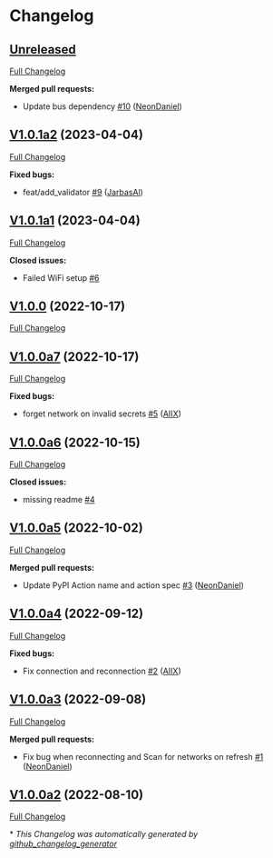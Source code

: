 # Changelog

## [Unreleased](https://github.com/OpenVoiceOS/ovos-PHAL-plugin-network-manager/tree/HEAD)

[Full Changelog](https://github.com/OpenVoiceOS/ovos-PHAL-plugin-network-manager/compare/V1.0.1a2...HEAD)

**Merged pull requests:**

- Update bus dependency [\#10](https://github.com/OpenVoiceOS/ovos-PHAL-plugin-network-manager/pull/10) ([NeonDaniel](https://github.com/NeonDaniel))

## [V1.0.1a2](https://github.com/OpenVoiceOS/ovos-PHAL-plugin-network-manager/tree/V1.0.1a2) (2023-04-04)

[Full Changelog](https://github.com/OpenVoiceOS/ovos-PHAL-plugin-network-manager/compare/V1.0.1a1...V1.0.1a2)

**Fixed bugs:**

- feat/add\_validator [\#9](https://github.com/OpenVoiceOS/ovos-PHAL-plugin-network-manager/pull/9) ([JarbasAl](https://github.com/JarbasAl))

## [V1.0.1a1](https://github.com/OpenVoiceOS/ovos-PHAL-plugin-network-manager/tree/V1.0.1a1) (2023-04-04)

[Full Changelog](https://github.com/OpenVoiceOS/ovos-PHAL-plugin-network-manager/compare/V1.0.0...V1.0.1a1)

**Closed issues:**

- Failed WiFi setup [\#6](https://github.com/OpenVoiceOS/ovos-PHAL-plugin-network-manager/issues/6)

## [V1.0.0](https://github.com/OpenVoiceOS/ovos-PHAL-plugin-network-manager/tree/V1.0.0) (2022-10-17)

[Full Changelog](https://github.com/OpenVoiceOS/ovos-PHAL-plugin-network-manager/compare/V1.0.0a7...V1.0.0)

## [V1.0.0a7](https://github.com/OpenVoiceOS/ovos-PHAL-plugin-network-manager/tree/V1.0.0a7) (2022-10-17)

[Full Changelog](https://github.com/OpenVoiceOS/ovos-PHAL-plugin-network-manager/compare/V1.0.0a6...V1.0.0a7)

**Fixed bugs:**

- forget network on invalid secrets [\#5](https://github.com/OpenVoiceOS/ovos-PHAL-plugin-network-manager/pull/5) ([AIIX](https://github.com/AIIX))

## [V1.0.0a6](https://github.com/OpenVoiceOS/ovos-PHAL-plugin-network-manager/tree/V1.0.0a6) (2022-10-15)

[Full Changelog](https://github.com/OpenVoiceOS/ovos-PHAL-plugin-network-manager/compare/V1.0.0a5...V1.0.0a6)

**Closed issues:**

- missing readme [\#4](https://github.com/OpenVoiceOS/ovos-PHAL-plugin-network-manager/issues/4)

## [V1.0.0a5](https://github.com/OpenVoiceOS/ovos-PHAL-plugin-network-manager/tree/V1.0.0a5) (2022-10-02)

[Full Changelog](https://github.com/OpenVoiceOS/ovos-PHAL-plugin-network-manager/compare/V1.0.0a4...V1.0.0a5)

**Merged pull requests:**

- Update PyPI Action name and action spec [\#3](https://github.com/OpenVoiceOS/ovos-PHAL-plugin-network-manager/pull/3) ([NeonDaniel](https://github.com/NeonDaniel))

## [V1.0.0a4](https://github.com/OpenVoiceOS/ovos-PHAL-plugin-network-manager/tree/V1.0.0a4) (2022-09-12)

[Full Changelog](https://github.com/OpenVoiceOS/ovos-PHAL-plugin-network-manager/compare/V1.0.0a3...V1.0.0a4)

**Fixed bugs:**

- Fix connection and reconnection [\#2](https://github.com/OpenVoiceOS/ovos-PHAL-plugin-network-manager/pull/2) ([AIIX](https://github.com/AIIX))

## [V1.0.0a3](https://github.com/OpenVoiceOS/ovos-PHAL-plugin-network-manager/tree/V1.0.0a3) (2022-09-08)

[Full Changelog](https://github.com/OpenVoiceOS/ovos-PHAL-plugin-network-manager/compare/V1.0.0a2...V1.0.0a3)

**Merged pull requests:**

- Fix bug when reconnecting and Scan for networks on refresh [\#1](https://github.com/OpenVoiceOS/ovos-PHAL-plugin-network-manager/pull/1) ([NeonDaniel](https://github.com/NeonDaniel))

## [V1.0.0a2](https://github.com/OpenVoiceOS/ovos-PHAL-plugin-network-manager/tree/V1.0.0a2) (2022-08-10)

[Full Changelog](https://github.com/OpenVoiceOS/ovos-PHAL-plugin-network-manager/compare/6c47934f0cad8435fa303ab5c7b6f4e1f3c90fe8...V1.0.0a2)



\* *This Changelog was automatically generated by [github_changelog_generator](https://github.com/github-changelog-generator/github-changelog-generator)*
